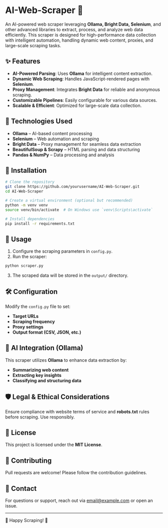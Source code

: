 # AI-Web-Scraper 🚀

An AI-powered web scraper leveraging **Ollama, Bright Data, Selenium**, and other advanced libraries to extract, process, and analyze web data efficiently. This scraper is designed for high-performance data collection with intelligent automation, handling dynamic web content, proxies, and large-scale scraping tasks.

## ✨ Features
- **AI-Powered Parsing**: Uses **Ollama** for intelligent content extraction.
- **Dynamic Web Scraping**: Handles JavaScript-rendered pages with **Selenium**.
- **Proxy Management**: Integrates **Bright Data** for reliable and anonymous scraping.
- **Customizable Pipelines**: Easily configurable for various data sources.
- **Scalable & Efficient**: Optimized for large-scale data collection.

## 🚀 Technologies Used
- **Ollama** – AI-based content processing
- **Selenium** – Web automation and scraping
- **Bright Data** – Proxy management for seamless data extraction
- **BeautifulSoup & Scrapy** – HTML parsing and data structuring
- **Pandas & NumPy** – Data processing and analysis

## 📌 Installation

```sh
# Clone the repository
git clone https://github.com/yourusername/AI-Web-Scraper.git
cd AI-Web-Scraper

# Create a virtual environment (optional but recommended)
python -m venv venv
source venv/bin/activate  # On Windows use `venv\Scripts\activate`

# Install dependencies
pip install -r requirements.txt
```

## 🔧 Usage

1. Configure the scraping parameters in `config.py`.
2. Run the scraper:

```sh
python scraper.py
```

3. The scraped data will be stored in the `output/` directory.

## 🛠 Configuration
Modify the `config.py` file to set:
- **Target URLs**
- **Scraping frequency**
- **Proxy settings**
- **Output format (CSV, JSON, etc.)**

## 🤖 AI Integration (Ollama)
This scraper utilizes **Ollama** to enhance data extraction by:
- **Summarizing web content**
- **Extracting key insights**
- **Classifying and structuring data**

## 🛡 Legal & Ethical Considerations
Ensure compliance with website terms of service and **robots.txt** rules before scraping. Use responsibly.

## 📜 License
This project is licensed under the **MIT License**.

## 🤝 Contributing
Pull requests are welcome! Please follow the contribution guidelines.

## 📩 Contact
For questions or support, reach out via [email@example.com](mailto:email@example.com) or open an issue.

---
🚀 Happy Scraping! 🚀
